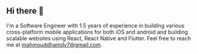 ## Hi there 👋
I'm a Software Engineer with 1.5 years of experience in building various cross-platform mobile applications for both iOS and android and building scalable websites using React, React Native and Flutter.
Feel free to reach me at mahmouddhamdy7@gmail.com.
<!--
**mahmouddhamdy/mahmouddhamdy** is a ✨ _special_ ✨ repository because its `README.md` (this file) appears on your GitHub profile.

Here are some ideas to get you started:

- 🔭 I’m currently working on ...
- 🌱 I’m currently learning ...
- 👯 I’m looking to collaborate on ...
- 🤔 I’m looking for help with ...
- 💬 Ask me about ...
- 📫 How to reach me: ...
- 😄 Pronouns: ...
- ⚡ Fun fact: ...
-->
